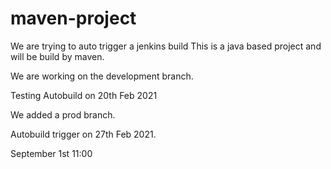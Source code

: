 # maven-project
We are trying to auto trigger a jenkins build
This is a java based project and will be build by maven.

We are working on the development branch.

Testing Autobuild on 20th Feb 2021

We added a prod branch.

Autobuild trigger on 27th Feb 2021.

September 1st 11:00
